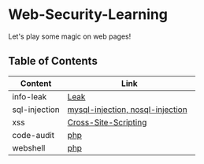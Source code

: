 # Web-Security-Learning    
Let's play some magic on web pages!

## Table of Contents  
Content | Link 
------------ | ------------- 
info-leak | [Leak](https://github.com/shinmao/Web-Security-Learning/tree/master/INFO-leak) 
sql-injection | [mysql-injection, nosql-injection](https://github.com/shinmao/Web-Security-Learning/tree/master/SQL-inj)   
xss | [Cross-Site-Scripting](https://github.com/shinmao/Web-Security-Learning/tree/master/XSS)   
code-audit | [php](https://github.com/shinmao/Web-Security-Learning/tree/master/Code-Auditing)   
webshell | [php](https://github.com/shinmao/Web-Security-Learning/tree/master/Webshell)   



